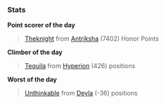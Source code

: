 

### Stats

**Point scorer of the day**
>[Theknight](/#/character/Antriksha/135676) from [Antriksha](/#/ranking/Antriksha)  (7402) Honor Points


**Climber of the day**
>[Tequila](/#/character/Hyperion/516340) from [Hyperion](/#/ranking/Hyperion)  (426) positions


**Worst of the day**
>[Unthinkable](/#/character/Deyla/818847) from [Deyla](/#/ranking/Deyla)  (-36) positions


